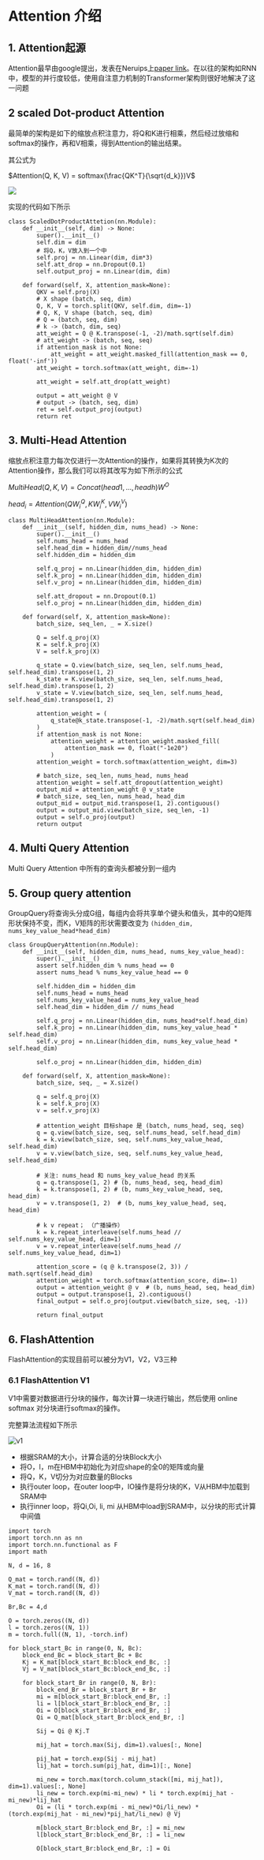 # Attention 介绍

## 1. Attention起源

Attention最早由google提出，发表在Neruips上[paper link](https://proceedings.neurips.cc/paper_files/paper/2017/file/3f5ee243547dee91fbd053c1c4a845aa-Paper.pdf)。在以往的架构如RNN中，模型的并行度较低，使用自注意力机制的Transformer架构则很好地解决了这一问题

## 2 scaled Dot-product Attention

最简单的架构是如下的缩放点积注意力，将Q和K进行相乘，然后经过放缩和softmax的操作，再和V相乘，得到Attention的输出结果。

其公式为

$Attention(Q, K, V) = softmax(\frac{QK^T}{\sqrt{d_k}})V$

![](./images/sdp.png)

实现的代码如下所示

```python3
class ScaledDotProductAttetion(nn.Module):
    def __init__(self, dim) -> None:
        super().__init__()
        self.dim = dim
        # 将Q，K，V放入到一个中
        self.proj = nn.Linear(dim, dim*3)
        self.att_drop = nn.Dropout(0.1)
        self.output_proj = nn.Linear(dim, dim)
    
    def forward(self, X, attention_mask=None):
        QKV = self.proj(X)
        # X shape (batch, seq, dim)
        Q, K, V = torch.split(QKV, self.dim, dim=-1)
        # Q, K, V shape (batch, seq, dim)
        # Q = (batch, seq, dim)
        # k -> (batch, dim, seq)
        att_weight = Q @ K.transpose(-1, -2)/math.sqrt(self.dim)
        # att_weight -> (batch, seq, seq)
        if attention_mask is not None:
            att_weight = att_weight.masked_fill(attention_mask == 0, float('-inf'))
        att_weight = torch.softmax(att_weight, dim=-1)

        att_weight = self.att_drop(att_weight)

        output = att_weight @ V
        # output -> (batch, seq, dim)
        ret = self.output_proj(output)
        return ret
```

## 3. Multi-Head Attention

缩放点积注意力每次仅进行一次Attention的操作，如果将其转换为K次的Attention操作，那么我们可以将其改写为如下所示的公式

$MultiHead(Q, K, V) = Concat(head1, ..., headh)W^O$

$head_i = Attention(QW_i^Q, KW_i^K, VW_i^V)$

```python3
class MultiHeadAttention(nn.Module):
    def __init__(self, hidden_dim, nums_head) -> None:
        super().__init__()
        self.nums_head = nums_head
        self.head_dim = hidden_dim//nums_head
        self.hidden_dim = hidden_dim

        self.q_proj = nn.Linear(hidden_dim, hidden_dim)
        self.k_proj = nn.Linear(hidden_dim, hidden_dim)
        self.v_proj = nn.Linear(hidden_dim, hidden_dim)

        self.att_dropout = nn.Dropout(0.1)
        self.o_proj = nn.Linear(hidden_dim, hidden_dim)

    def forward(self, X, attention_mask=None):
        batch_size, seq_len, _ = X.size()

        Q = self.q_proj(X)
        K = self.k_proj(X)
        V = self.k_proj(X)

        q_state = Q.view(batch_size, seq_len, self.nums_head, self.head_dim).transpose(1, 2)
        k_state = K.view(batch_size, seq_len, self.nums_head, self.head_dim).transpose(1, 2)
        v_state = V.view(batch_size, seq_len, self.nums_head, self.head_dim).transpose(1, 2)

        attention_weight = (
            q_state@k_state.transpose(-1, -2)/math.sqrt(self.head_dim)
        )
        if attention_mask is not None:
            attention_weight = attention_weight.masked_fill(
                attention_mask == 0, float("-1e20")
            )
        attention_weight = torch.softmax(attention_weight, dim=3)

        # batch_size, seq_len, nums_head, nums_head
        attention_weight = self.att_dropout(attention_weight)
        output_mid = attention_weight @ v_state
        # batch_size, seq_len, nums_head, head_dim
        output_mid = output_mid.transpose(1, 2).contiguous()
        output = output_mid.view(batch_size, seq_len, -1)
        output = self.o_proj(output)
        return output
```

## 4. Multi Query Attention

Multi Query Attention 中所有的查询头都被分到一组内


## 5. Group query attention

GroupQuery将查询头分成G组，每组内会将共享单个键头和值头，其中的Q矩阵形状保持不变，而K，V矩阵的形状需要改变为
`(hidden_dim, nums_key_value_head*head_dim)` 

```python3
class GroupQueryAttention(nn.Module):
    def __init__(self, hidden_dim, nums_head, nums_key_value_head):
        super().__init__()
        assert self.hidden_dim % nums_head == 0
        assert nums_head % nums_key_value_head == 0

        self.hidden_dim = hidden_dim
        self.nums_head = nums_head
        self.nums_key_value_head = nums_key_value_head
        self.head_dim = hidden_dim // nums_head

        self.q_proj = nn.Linear(hidden_dim, nums_head*self.head_dim)
        self.k_proj = nn.Linear(hidden_dim, nums_key_value_head * self.head_dim)
        self.v_proj = nn.Linear(hidden_dim, nums_key_value_head * self.head_dim)

        self.o_proj = nn.Linear(hidden_dim, hidden_dim)

    def forward(self, X, attention_mask=None):
        batch_size, seq, _ = X.size()

        q = self.q_proj(X)
        k = self.k_proj(X)
        v = self.v_proj(X)

        # attention_weight 目标shape 是 (batch, nums_head, seq, seq)
        q = q.view(batch_size, seq, self.nums_head, self.head_dim)
        k = k.view(batch_size, seq, self.nums_key_value_head, self.head_dim)
        v = v.view(batch_size, seq, self.nums_key_value_head, self.head_dim)

        # 关注: nums_head 和 nums_key_value_head 的关系
        q = q.transpose(1, 2) # (b, nums_head, seq, head_dim)
        k = k.transpose(1, 2) # (b, nums_key_value_head, seq, head_dim)
        v = v.transpose(1, 2)  # (b, nums_key_value_head, seq, head_dim)

        # k v repeat； （广播操作）
        k = k.repeat_interleave(self.nums_head // self.nums_key_value_head, dim=1)
        v = v.repeat_interleave(self.nums_head // self.nums_key_value_head, dim=1)

        attention_score = (q @ k.transpose(2, 3)) / math.sqrt(self.head_dim)
        attention_weight = torch.softmax(attention_score, dim=-1)
        output = attention_weight @ v  # (b, nums_head, seq, head_dim)
        output = output.transpose(1, 2).contiguous()
        final_output = self.o_proj(output.view(batch_size, seq, -1))

        return final_output
```

## 6. FlashAttention

FlashAttention的实现目前可以被分为V1，V2，V3三种

### 6.1 FlashAttention V1

V1中需要对数据进行分块的操作，每次计算一块进行输出，然后使用 online softmax 对分块进行softmax的操作。

完整算法流程如下所示

![v1](./images/V1.png)

- 根据SRAM的大小，计算合适的分块Block大小
- 将O，l，m在HBM中初始化为对应shape的全0的矩阵或向量
- 将Q，K，V切分为对应数量的Blocks
- 执行outer loop，在outer loop中，IO操作是将分块的K，V从HBM中加载到SRAM中
- 执行inner loop，将Qi,Oi, li, mi 从HBM中load到SRAM中，以分块的形式计算中间值

```python3
import torch
import torch.nn as nn
import torch.nn.functional as F
import math

N, d = 16, 8

Q_mat = torch.rand((N, d))
K_mat = torch.rand((N, d))
V_mat = torch.rand((N, d))

Br,Bc = 4,d

O = torch.zeros((N, d))
l = torch.zeros((N, 1))
m = torch.full((N, 1), -torch.inf)

for block_start_Bc in range(0, N, Bc):
    block_end_Bc = block_start_Bc + Bc
    Kj = K_mat[block_start_Bc:block_end_Bc, :]
    Vj = V_mat[block_start_Bc:block_end_Bc, :]

    for block_start_Br in range(0, N, Br):
        block_end_Br = block_start_Br + Br
        mi = m[block_start_Br:block_end_Br, :]
        li = l[block_start_Br:block_end_Br, :]
        Oi = O[block_start_Br:block_end_Br, :]
        Qi = Q_mat[block_start_Br:block_end_Br, :]
        
        Sij = Qi @ Kj.T

        mij_hat = torch.max(Sij, dim=1).values[:, None]

        pij_hat = torch.exp(Sij - mij_hat)
        lij_hat = torch.sum(pij_hat, dim=1)[:, None]

        mi_new = torch.max(torch.column_stack([mi, mij_hat]), dim=1).values[:, None]
        li_new = torch.exp(mi-mi_new) * li * torch.exp(mij_hat - mi_new)*lij_hat
        Oi = (li * torch.exp(mi - mi_new)*Oi/li_new) * (torch.exp(mij_hat - mi_new)*pij_hat/li_new) @ Vj

        m[block_start_Br:block_end_Br, :] = mi_new
        l[block_start_Br:block_end_Br, :] = li_new

        O[block_start_Br:block_end_Br, :] = Oi
```

